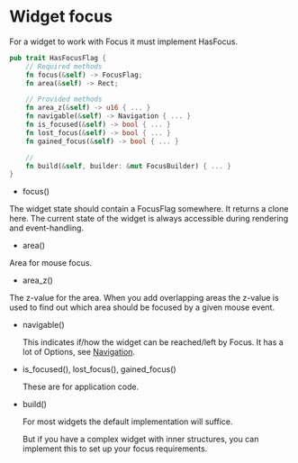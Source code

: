 # Widget focus

For a widget to work with Focus it must implement HasFocus.

```rust
pub trait HasFocusFlag {
    // Required methods
    fn focus(&self) -> FocusFlag;
    fn area(&self) -> Rect;

    // Provided methods
    fn area_z(&self) -> u16 { ... }
    fn navigable(&self) -> Navigation { ... }
    fn is_focused(&self) -> bool { ... }
    fn lost_focus(&self) -> bool { ... }
    fn gained_focus(&self) -> bool { ... }

    // 
    fn build(&self, builder: &mut FocusBuilder) { ... }
}
```

* focus()

The widget state should contain a FocusFlag somewhere. It returns a
clone here. The current state of the widget is always accessible
during rendering and event-handling.

* area()

Area for mouse focus.

* area_z()

The z-value for the area. When you add overlapping areas the
z-value is used to find out which area should be focused by
a given mouse event.

* navigable()

  This indicates if/how the widget can be reached/left by Focus.
  It has a lot of Options, see [Navigation][refNavigation].

* is_focused(), lost_focus(), gained_focus()

  These are for application code.

* build()

  For most widgets the default implementation will suffice.

  But if you have a complex widget with inner structures,
  you can implement this to set up your focus requirements.

[refNavigation]: https://docs.rs/rat-focus/latest/rat_focus/enum.Navigation.html

    
